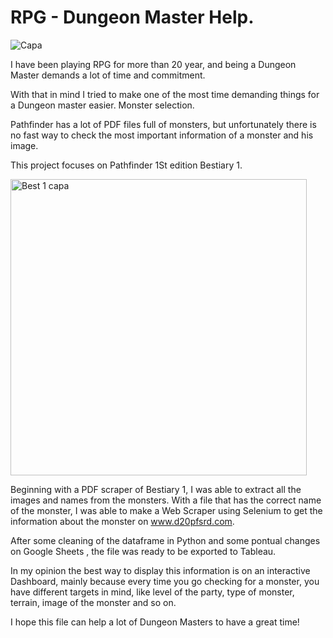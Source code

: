 # RPG - Dungeon Master Help. 


![Capa](https://user-images.githubusercontent.com/101576831/169187274-ddec5c5d-df39-4657-9ee3-a35876ea2f49.jpg)


I have been playing RPG for more than 20 year, and being a Dungeon Master demands a lot of time and commitment. 

With that in mind I tried to make one of the most time demanding things for a Dungeon master easier. Monster selection. 

Pathfinder has a lot of PDF files full of monsters, but unfortunately there is no fast way to check the most important information of a monster and his image.

This project focuses on Pathfinder 1St edition Bestiary 1. 


<img width="474" alt="Best 1 capa" src="https://user-images.githubusercontent.com/101576831/169187944-43a97675-a57d-4ef6-a1e1-c18482c5dfb6.PNG">

Beginning with a PDF scraper of Bestiary 1, I was able to extract all the images and names from the monsters.
With a file that has the correct name of the monster, I was able to make a Web Scraper using Selenium to get the information about the monster on www.d20pfsrd.com.

After some cleaning of the dataframe in Python and some pontual changes on Google Sheets , the file was ready to be exported to Tableau.

In my opinion the best way to display this information is on an interactive Dashboard, mainly because every time you go checking for a monster, you have different targets in mind, like level of the party, type of monster, terrain,  image of the monster and so on. 

I hope this file can help a lot of Dungeon Masters to have a great time! 
 

